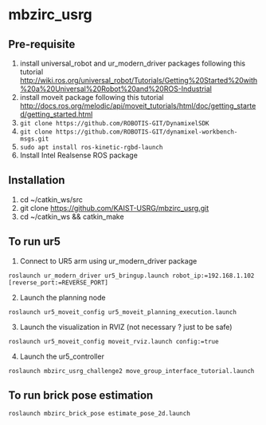 # mbzirc_usrg
## Pre-requisite
1. install universal_robot and ur_modern_driver packages following this tutorial http://wiki.ros.org/universal_robot/Tutorials/Getting%20Started%20with%20a%20Universal%20Robot%20and%20ROS-Industrial
2. install moveit package  following this tutorial http://docs.ros.org/melodic/api/moveit_tutorials/html/doc/getting_started/getting_started.html
3. `git clone https://github.com/ROBOTIS-GIT/DynamixelSDK`
4. `git clone https://github.com/ROBOTIS-GIT/dynamixel-workbench-msgs.git`
5. `sudo apt install ros-kinetic-rgbd-launch`
6. Install Intel Realsense ROS package

## Installation
1. cd ~/catkin_ws/src
2. git clone https://github.com/KAIST-USRG/mbzirc_usrg.git
3. cd ~/catkin_ws && catkin_make

## To run ur5
1. Connect to UR5 arm using ur_modern_driver package

`roslaunch ur_modern_driver ur5_bringup.launch robot_ip:=192.168.1.102 [reverse_port:=REVERSE_PORT]`

2. Launch the planning node

`roslaunch ur5_moveit_config ur5_moveit_planning_execution.launch`

3. Launch the visualization in RVIZ (not necessary ? just to be safe)

`roslaunch ur5_moveit_config moveit_rviz.launch config:=true`

4. Launch the ur5_controller

`roslaunch mbzirc_usrg_challenge2 move_group_interface_tutorial.launch`

## To run brick pose estimation
`roslaunch mbzirc_brick_pose estimate_pose_2d.launch`
